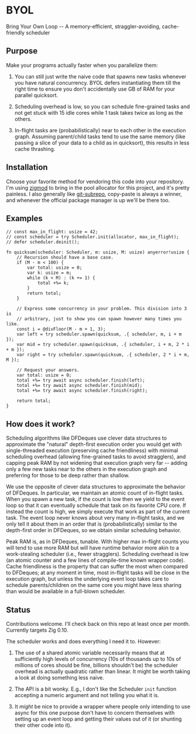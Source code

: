 # BYOL

Bring Your Own Loop -- A memory-efficient, straggler-avoiding, cache-friendly scheduler

## Purpose

Make your programs actually faster when you parallelize them:

1. You can still just write the naive code that spawns new tasks whenever you have natural concurrency. BYOL defers instantiating them till the right time to ensure you don't accidentally use GB of RAM for your parallel quicksort.

1. Scheduling overhead is low, so you can schedule fine-grained tasks and not get stuck with 15 idle cores while 1 task takes twice as long as the others.

1. In-flight tasks are (probabilistically) near to each other in the execution graph. Assuming parent/child tasks tend to use the same memory (like passing a slice of your data to a child as in quicksort), this results in less cache thrashing.

## Installation

Choose your favorite method for vendoring this code into your repository. I'm using [zigmod](https://github.com/nektro/zigmod) to bring in the pool allocator for this project, and it's pretty painless. I also generally like [git-subrepo](https://github.com/ingydotnet/git-subrepo), copy-paste is always a winner, and whenever the official package manager is up we'll be there too.

## Examples

```zig
// const max_in_flight: usize = 42;
// const scheduler = try Scheduler.init(allocator, max_in_flight);
// defer scheduler.deinit();

fn quicksum(scheduler: Scheduler, m: usize, M: usize) anyerror!usize {
    // Recursion should have a base case.
    if (M - m < 100) {
        var total: usize = 0;
        var k: usize = m;
        while (k < M) : (k += 1) {
            total +%= k;
        }
        return total;
    }

    // Express some concurrency in your problem. This division into 3 is
    // arbitrary, just to show you can spawn however many times you like.
    const i = @divFloor(M - m + 1, 3);
    var left = try scheduler.spawn(quicksum, .{ scheduler, m, i + m });
    var mid = try scheduler.spawn(quicksum, .{ scheduler, i + m, 2 * i + m });
    var right = try scheduler.spawn(quicksum, .{ scheduler, 2 * i + m, M });

    // Request your answers.
    var total: usize = 0;
    total +%= try await async scheduler.finish(left);
    total +%= try await async scheduler.finish(mid);
    total +%= try await async scheduler.finish(right);

    return total;
}
```

## How does it work?

Scheduling algorithms like DFDeques use clever data structures to approximate the "natural" depth-first execution order you would get with single-threaded execution (preserving cache friendliness) with minimal scheduling overhead (allowing fine-grained tasks to avoid stragglers), and capping peak RAM by not widening that execution graph very far -- adding only a few new tasks near to the others in the execution graph and preferring for those to be deep rather than shallow.

We use the opposite of clever data structures to approximate the behavior of DFDeques. In particular, we maintain an atomic count of in-flight tasks. When you spawn a new task, if the count is low then we yield to the event loop so that it can eventually schedule that task on its favorite CPU core. If instead the count is high, we simply execute that work as part of the current task. The event loop never knows about very many in-flight tasks, and we only tell it about them in an order that is (probabilistically) similar to the depth-first order in DFDeques, so we obtain similar scheduling behavior.

Peak RAM is, as in DFDeques, tunable. With higher max in-flight counts you will tend to use more RAM but will have runtime behavior more akin to a work-stealing scheduler (i.e., fewer stragglers). Scheduling overhead is low (an atomic counter and a few lines of compile-time known wrapper code). Cache friendliness is the property that can suffer the most when compared to DFDeques; at any moment in time, most in-flight tasks will be close in the execution graph, but unless the underlying event loop takes care to schedule parents/children on the same core you might have less sharing than would be available in a full-blown scheduler.

## Status
Contributions welcome. I'll check back on this repo at least once per month. Currently targets Zig 0.10.

The scheduler works and does everything I need it to. However:

1. The use of a shared atomic variable necessarily means that at sufficiently high levels of concurrency (10s of thousands up to 10s of millions of cores should be fine, billions shouldn't be) the scheduler overhead is actually quadratic rather than linear. It might be worth taking a look at doing something less naive.

1. The API is a bit wonky. E.g., I don't like the Scheduler `init` function accepting a numeric argument and not telling you what it is.

1. It _might_ be nice to provide a wrapper where people only intending to use async for this one purpose don't have to concern themselves with setting up an event loop and getting their values out of it (or shunting their other code into it).
